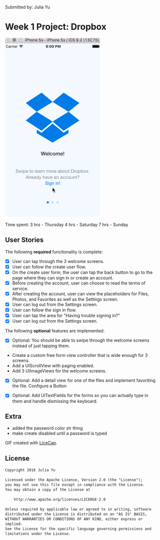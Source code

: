Submitted by: Julia Yu

# Week 1 Project: Dropbox

![dropbox demo](cap.gif)

Time spent:
3 hrs - Thursday
4 hrs - Saturday
7 hrs - Sunday

## User Stories

The following **required** functionality is complete:

* [x] User can tap through the 3 welcome screens.
* [x] User can follow the create user flow.
* [x] On the create user form, the user can tap the back button to go to the page where they can sign in or create an account.
* [x] Before creating the account, user can choose to read the terms of service.
* [x] After creating the account, user can view the placeholders for Files, Photos, and Favorites as well as the Settings screen.
* [x] User can log out from the Settings screen.
* [x] User can follow the sign in flow.
* [x] User can tap the area for "Having trouble signing in?"
* [x] User can log out from the Settings screen.

The following **optional** features are implemented:

* [x]  Optional: You should be able to swipe through the welcome screens instead of just tapping them.
- Create a custom free form view controller that is wide enough for 3 screens.
- Add a UIScrollView with paging enabled.
- Add 3 UIImageViews for the welcome screens.

* [x] Optional: Add a detail view for one of the files and implement favoriting the file. Configure a Button

* [x] Optional: Add UITextFields for the forms so you can actually type in them and handle dismissing the keyboard.

## Extra

* added the password color str thing
* make create disabled until a password is typed

GIF created with [LiceCap](http://www.cockos.com/licecap/).


## License

    Copyright 2016 Julia Yu

    Licensed under the Apache License, Version 2.0 (the "License");
    you may not use this file except in compliance with the License.
    You may obtain a copy of the License at

        http://www.apache.org/licenses/LICENSE-2.0

    Unless required by applicable law or agreed to in writing, software
    distributed under the License is distributed on an "AS IS" BASIS,
    WITHOUT WARRANTIES OR CONDITIONS OF ANY KIND, either express or implied.
    See the License for the specific language governing permissions and
    limitations under the License.

